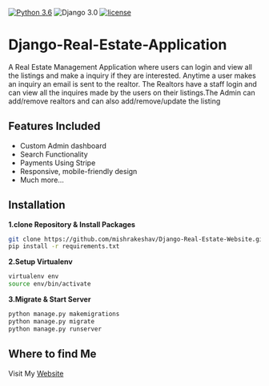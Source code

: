 [![Python 3.6](https://img.shields.io/badge/python-3.6-yellow.svg)](https://www.python.org/downloads/release/python-360/)
![Django 3.0](https://img.shields.io/badge/Django-3.0-green.svg)
[![license](https://img.shields.io/github/license/DAVFoundation/captain-n3m0.svg?style=flat-square)]()
# Django-Real-Estate-Application
A Real Estate Management Application where users can login and view all the listings and make a inquiry if they are interested. Anytime a user makes an inquiry an email is sent to the realtor. The Realtors have a staff login and can view all the inquires made by the users on their listings.The Admin can add/remove realtors and can also add/remove/update the listing 
## Features Included
- Custom Admin dashboard
- Search Functionality
- Payments Using Stripe
- Responsive, mobile-friendly design
- Much more...

## Installation

**1.clone Repository & Install Packages**
```sh
git clone https://github.com/mishrakeshav/Django-Real-Estate-Website.git
pip install -r requirements.txt
```
**2.Setup Virtualenv**
```sh
virtualenv env
source env/bin/activate
```
**3.Migrate & Start Server**
```sh
python manage.py makemigrations
python manage.py migrate
python manage.py runserver
```

## Where to find Me
Visit My [Website](https://mishrakeshav.github.io)
